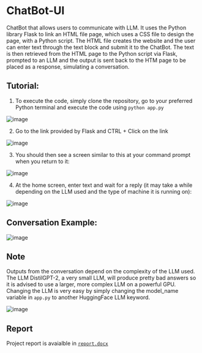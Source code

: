 # ChatBot-UI
ChatBot that allows users to communicate with LLM. It uses the Python library Flask to link an HTML file page, which uses a CSS file to design the page, with a Python script. The HTML file creates the website and the user can enter text through the text block and submit it to the ChatBot. The text is then retrieved from the HTML page to the Python script via Flask, prompted to an LLM and the output is sent back to the HTM page to be placed as a response, simulating a conversation.  
## Tutorial:

1. To execute the code, simply clone the repository, go to your preferred Python terminal and execute the code using `python app.py`

![image](https://github.com/Amrtamer711/ChatBot-UI/assets/131773782/3fe949d8-6b82-4ec9-8b9c-73df1d74aa70)

2. Go to the link provided by Flask and CTRL + Click on the link

![image](https://github.com/Amrtamer711/ChatBot-UI/assets/131773782/7a5faeb0-f10a-4fe3-9edb-b009de90884f)

3. You should then see a screen similar to this at your command prompt when you return to it:

![image](https://github.com/Amrtamer711/ChatBot-UI/assets/131773782/ae59a168-d8dd-42c2-a27d-9d181a0ff3d9)

4. At the home screen, enter text and wait for a reply (it may take a while depending on the LLM used and the type of machine it is running on):

![image](https://github.com/Amrtamer711/ChatBot-UI/assets/131773782/4a2ca167-4a87-4a63-889b-7283a494ae3e)

## Conversation Example:
![image](https://github.com/Amrtamer711/ChatBot-UI/assets/131773782/deae33d6-9083-4067-9814-9424e819fea1)

## Note 
Outputs from the conversation depend on the complexity of the LLM used. The LLM DistilGPT-2, a very small LLM, will produce pretty bad answers so it is advised to use a larger, more complex LLM on a powerful GPU. Changing the LLM is very easy by simply changing the model_name variable in `app.py` to another HuggingFace LLM keyword.

![image](https://github.com/Amrtamer711/ChatBot-UI/assets/131773782/7816e748-365f-4257-ba5f-f3f4f54c07e5)

## Report

Project report is avaialble in [`report.docx`](https://github.com/Amrtamer711/ChatBot-UI/blob/main/report.docx)
